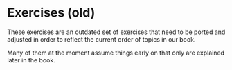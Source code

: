 # Exercises (old)

These exercises are an outdated set of exercises that need to be ported and
adjusted in order to reflect the current order of topics in our book.

Many of them  at the moment assume things early on that only are explained
later in the book.
